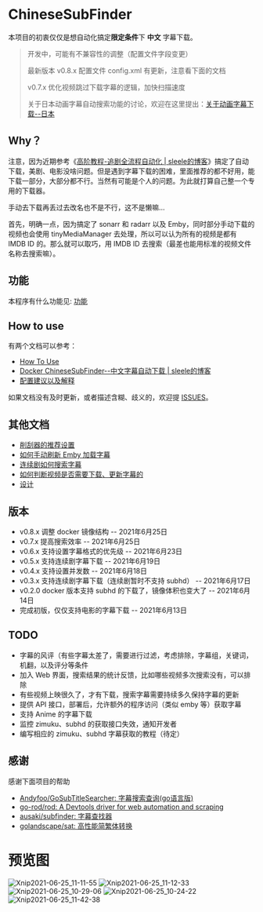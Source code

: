 # ChineseSubFinder

本项目的初衷仅仅是想自动化搞定**限定条件**下 **中文** 字幕下载。

> 开发中，可能有不兼容性的调整（配置文件字段变更）
>
> 最新版本 v0.8.x 配置文件 config.xml 有更新，注意看下面的文档
>
> v0.7.x 优化视频跳过下载字幕的逻辑，加快扫描速度
>
> 关于日本动画字幕自动搜索功能的讨论，欢迎在这里提出：[关于动画字幕下载--日本](https://github.com/allanpk716/ChineseSubFinder/issues/1)

## Why？

注意，因为近期参考《[高阶教程-追剧全流程自动化 | sleele的博客](https://sleele.com/tag/高阶教程-追剧全流程自动化/)》搞定了自动下载，美剧、电影没啥问题。但是遇到字幕下载的困难，里面推荐的都不好用，能下载一部分，大部分都不行。当然有可能是个人的问题。为此就打算自己整一个专用的下载器。

手动去下载再丢过去改名也不是不行，这不是懒嘛...

首先，明确一点，因为搞定了 sonarr 和 radarr 以及 Emby，同时部分手动下载的视频也会使用 tinyMediaManager 去处理，所以可以认为所有的视频是都有 IMDB ID 的。那么就可以取巧，用 IMDB ID 去搜索（最差也能用标准的视频文件名称去搜索嘛）。

## 功能

本程序有什么功能见: [功能](https://github.com/allanpk716/ChineseSubFinder/blob/docs/DesignFile/功能.md)

## How to use

有两个文档可以参考：

* [How To Use](https://github.com/allanpk716/ChineseSubFinder/blob/docs/DesignFile/HowToUse.md)
* [Docker ChineseSubFinder--中文字幕自动下载 | sleele的博客](https://sleele.com/2021/06/25/docker-chinesesubfinder-中文字幕自动下载/)
* [配置建议以及解释](https://github.com/allanpk716/ChineseSubFinder/blob/docs/DesignFile/%E9%85%8D%E7%BD%AE%E5%BB%BA%E8%AE%AE%E4%BB%A5%E5%8F%8A%E8%A7%A3%E9%87%8A.md)

如果文档没有及时更新，或者描述含糊、歧义的，欢迎提 [ISSUES](https://github.com/allanpk716/ChineseSubFinder/issues)。

## 其他文档

* [削刮器的推荐设置](https://github.com/allanpk716/ChineseSubFinder/blob/docs/DesignFile/%E5%89%8A%E5%88%AE%E5%99%A8%E7%9A%84%E6%8E%A8%E8%8D%90%E8%AE%BE%E7%BD%AE.md)
* [如何手动刷新 Emby 加载字幕](https://github.com/allanpk716/ChineseSubFinder/blob/docs/DesignFile/%E5%A6%82%E4%BD%95%E6%89%8B%E5%8A%A8%E5%88%B7%E6%96%B0%20Emby%20%E5%8A%A0%E8%BD%BD%E5%AD%97%E5%B9%95.md)
* [连续剧如何搜索字幕](https://github.com/allanpk716/ChineseSubFinder/blob/docs/DesignFile/%E8%BF%9E%E7%BB%AD%E5%89%A7%E5%A6%82%E4%BD%95%E6%90%9C%E7%B4%A2%E5%AD%97%E5%B9%95.md)
* [如何判断视频是否需要下载、更新字幕的](https://github.com/allanpk716/ChineseSubFinder/blob/docs/DesignFile/%E5%A6%82%E4%BD%95%E5%88%A4%E6%96%AD%E8%A7%86%E9%A2%91%E6%98%AF%E5%90%A6%E9%9C%80%E8%A6%81%E4%B8%8B%E8%BD%BD%E3%80%81%E6%9B%B4%E6%96%B0%E5%AD%97%E5%B9%95%E7%9A%84.md)
* [设计](https://github.com/allanpk716/ChineseSubFinder/blob/docs/DesignFile/%E8%AE%BE%E8%AE%A1.md)

## 版本

* v0.8.x 调整 docker 镜像结构 -- 2021年6月25日
* v0.7.x 提高搜索效率 -- 2021年6月25日
* v0.6.x 支持设置字幕格式的优先级 -- 2021年6月23日
* v0.5.x 支持连续剧字幕下载 -- 2021年6月19日
* v0.4.x 支持设置并发数 -- 2021年6月18日
* v0.3.x 支持连续剧字幕下载（连续剧暂时不支持 subhd） -- 2021年6月17日
* v0.2.0 docker 版本支持 subhd 的下载了，镜像体积也变大了 -- 2021年6月14日
* 完成初版，仅仅支持电影的字幕下载 -- 2021年6月13日

## TODO

* 字幕的风评（有些字幕太差了，需要进行过滤，考虑排除，字幕组，关键词，机翻，以及评分等条件
* 加入 Web 界面，搜索结果的统计反馈，比如哪些视频多次搜索没有，可以排除
* 有些视频上映很久了，才有下载，搜索字幕需要持续多久保持字幕的更新
* 提供 API 接口，部署后，允许额外的程序访问（类似 emby 等）获取字幕
* 支持 Anime 的字幕下载
* 监控 zimuku、subhd 的获取接口失效，通知开发者
* 编写相应的 zimuku、subhd 字幕获取的教程（待定）

## 感谢

感谢下面项目的帮助

* [Andyfoo/GoSubTitleSearcher: 字幕搜索查询(go语言版)](https://github.com/Andyfoo/GoSubTitleSearcher)
* [go-rod/rod: A Devtools driver for web automation and scraping](https://github.com/go-rod/rod)
* [ausaki/subfinder: 字幕查找器](https://github.com/ausaki/subfinder)
* [golandscape/sat: 高性能简繁体转换](https://github.com/golandscape/sat)


# 预览图
![Xnip2021-06-25_11-11-55](https://cdn.jsdelivr.net/gh/SuperNG6/pic@master/uPic/2021-06-25/Xnip2021-06-25_11-11-55.jpg)
![Xnip2021-06-25_11-12-33](https://cdn.jsdelivr.net/gh/SuperNG6/pic@master/uPic/2021-06-25/Xnip2021-06-25_11-12-33.jpg)
![Xnip2021-06-25_10-29-06](https://cdn.jsdelivr.net/gh/SuperNG6/pic@master/uPic/2021-06-25/Xnip2021-06-25_10-29-06.jpg)
![Xnip2021-06-25_10-24-22](https://cdn.jsdelivr.net/gh/SuperNG6/pic@master/uPic/2021-06-25/Xnip2021-06-25_10-24-22.jpg)
![Xnip2021-06-25_11-42-38](https://cdn.jsdelivr.net/gh/SuperNG6/pic@master/uPic/2021-06-25/Xnip2021-06-25_11-42-38.jpg)